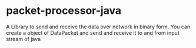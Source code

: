 # packet-processor-java
A Library to send and receive the data over network in binary form. You can create a object of DataPacket and send and receive it to and from input stream of java
